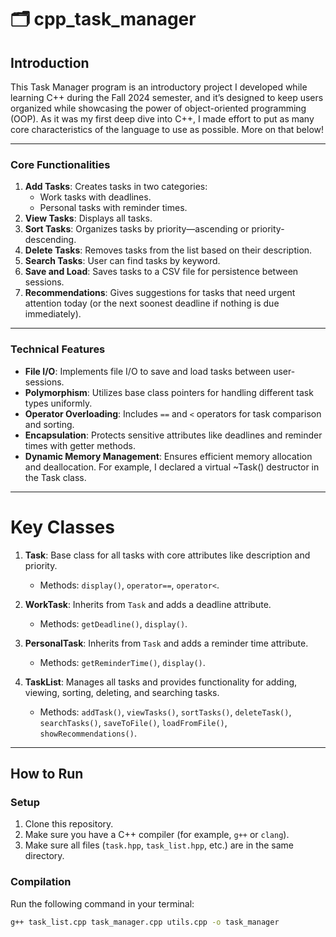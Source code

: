 # 🗂️ cpp_task_manager

## Introduction

This Task Manager program is an introductory project I developed while learning C++ during the Fall 2024 semester, and it’s designed to keep users organized while showcasing the power of object-oriented programming (OOP). As it was my first deep dive into C++, I made effort to put as many core characteristics of the language to use as possible. More on that below!

---

### Core Functionalities
1. **Add Tasks**: Creates tasks in two categories:
   - Work tasks with deadlines.
   - Personal tasks with reminder times.
2. **View Tasks**: Displays all tasks.
3. **Sort Tasks**: Organizes tasks by priority—ascending or priority-descending.
4. **Delete Tasks**: Removes tasks from the list based on their description.
5. **Search Tasks**: User can find tasks by keyword.
6. **Save and Load**: Saves tasks to a CSV file for persistence between sessions. 
7. **Recommendations**: Gives suggestions for tasks that need urgent attention today (or the next soonest deadline if nothing is due immediately).

---

### Technical Features
- **File I/O**: Implements file I/O to save and load tasks between user-sessions.
- **Polymorphism**: Utilizes base class pointers for handling different task types uniformly.
- **Operator Overloading**: Includes `==` and `<` operators for task comparison and sorting.
- **Encapsulation**: Protects sensitive attributes like deadlines and reminder times with getter methods.
- **Dynamic Memory Management**: Ensures efficient memory allocation and deallocation. For example, I declared a virtual ~Task() destructor in the Task class.

---

# Key Classes
1. **Task**: Base class for all tasks with core attributes like description and priority.
   - Methods: `display()`, `operator==`, `operator<`.

2. **WorkTask**: Inherits from `Task` and adds a deadline attribute.
   - Methods: `getDeadline()`, `display()`.

3. **PersonalTask**: Inherits from `Task` and adds a reminder time attribute.
   - Methods: `getReminderTime()`, `display()`.

4. **TaskList**: Manages all tasks and provides functionality for adding, viewing, sorting, deleting, and searching tasks.
   - Methods: `addTask()`, `viewTasks()`, `sortTasks()`, `deleteTask()`, `searchTasks()`, `saveToFile()`, `loadFromFile()`, `showRecommendations()`.

---

## How to Run

### Setup
1. Clone this repository.
2. Make sure you have a C++ compiler (for example, `g++` or `clang`).
3. Make sure all files (`task.hpp`, `task_list.hpp`, etc.) are in the same directory.

### Compilation
Run the following command in your terminal:
```bash
g++ task_list.cpp task_manager.cpp utils.cpp -o task_manager
